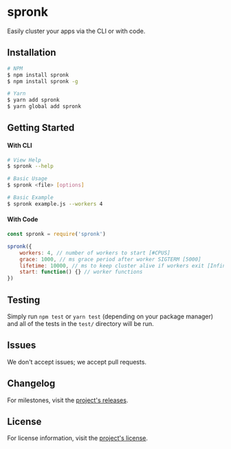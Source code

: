 # spronk

Easily cluster your apps via the CLI or with code.

## Installation
```bash
# NPM
$ npm install spronk
$ npm install spronk -g

# Yarn
$ yarn add spronk
$ yarn global add spronk
```

## Getting Started

#### With CLI

```bash
# View Help
$ spronk --help

# Basic Usage
$ spronk <file> [options]

# Basic Example
$ spronk example.js --workers 4
```

#### With Code

```js
const spronk = require('spronk')

spronk({
	workers: 4, // number of workers to start [#CPUS]
	grace: 1000, // ms grace period after worker SIGTERM [5000]
	lifetime: 10000, // ms to keep cluster alive if workers exit [Infinity]
	start: function() {} // worker functions
})
```

## Testing

Simply run `npm test` or `yarn test` (depending on your package manager) and all of the tests in the `test/` directory will be run.

## Issues

We don't accept issues; we accept pull requests.

## Changelog

For milestones, visit the [project's releases](https://github.com/alecmekarzel/spronk/releases).

## License

For license information, visit the [project's license](https://github.com/alecmekarzel/spronk/blob/master/LICENSE).
